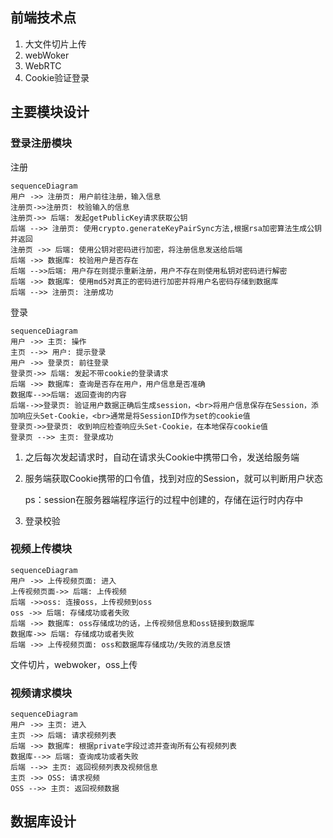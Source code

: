 ## 前端技术点

1. 大文件切片上传
2. webWoker
3. WebRTC
4. Cookie验证登录

## 主要模块设计

### 登录注册模块

注册

~~~mermaid
sequenceDiagram
用户 ->> 注册页: 用户前往注册，输入信息
注册页->>注册页: 校验输入的信息
注册页->> 后端: 发起getPublicKey请求获取公钥
后端 -->> 注册页: 使用crypto.generateKeyPairSync方法,根据rsa加密算法生成公钥并返回
注册页 ->> 后端: 使用公钥对密码进行加密，将注册信息发送给后端
后端 ->> 数据库: 校验用户是否存在
后端 -->>后端: 用户存在则提示重新注册，用户不存在则使用私钥对密码进行解密
后端 ->> 数据库: 使用md5对真正的密码进行加密并将用户名密码存储到数据库
后端 -->> 注册页: 注册成功

~~~

登录

```mermaid
sequenceDiagram
用户 ->> 主页: 操作
主页 -->> 用户: 提示登录
用户 ->> 登录页: 前往登录
登录页->> 后端: 发起不带cookie的登录请求
后端 ->> 数据库: 查询是否存在用户，用户信息是否准确
数据库-->>后端: 返回查询的内容
后端-->>登录页: 验证用户数据正确后生成session，<br>将用户信息保存在Session，添加响应头Set-Cookie，<br>通常是将SessionID作为set的cookie值
登录页->>登录页: 收到响应检查响应头Set-Cookie，在本地保存cookie值
登录页 -->> 主页: 登录成功
```

1. 之后每次发起请求时，自动在请求头Cookie中携带口令，发送给服务端

2. 服务端获取Cookie携带的口令值，找到对应的Session，就可以判断用户状态

   ps：session在服务器端程序运行的过程中创建的，存储在运行时内存中

3. 登录校验

### 视频上传模块

```mermaid
sequenceDiagram
用户 ->> 上传视频页面: 进入
上传视频页面->> 后端: 上传视频
后端 ->>oss: 连接oss，上传视频到oss
oss ->> 后端: 存储成功或者失败
后端 ->> 数据库: oss存储成功的话，上传视频信息和oss链接到数据库
数据库->> 后端: 存储成功或者失败
后端 ->> 上传视频页面: oss和数据库存储成功/失败的消息反馈
```

文件切片，webwoker，oss上传



### 视频请求模块

```mermaid
sequenceDiagram
用户 ->> 主页: 进入
主页 ->> 后端: 请求视频列表 
后端 ->> 数据库: 根据private字段过滤并查询所有公有视频列表
数据库-->> 后端: 查询成功或者失败
后端 -->> 主页: 返回视频列表及视频信息
主页 ->> OSS: 请求视频
OSS -->> 主页: 返回视频数据
```



## 数据库设计